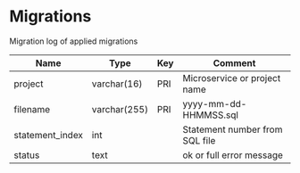 # Migrations

Migration log of applied migrations

| Name            | Type         | Key | Comment                        |
|-----------------|--------------|-----|--------------------------------|
| project         | varchar(16)  | PRI | Microservice or project name   |
| filename        | varchar(255) | PRI | yyyy-mm-dd-HHMMSS.sql          |
| statement_index | int          |     | Statement number from SQL file |
| status          | text         |     | ok or full error message       |
